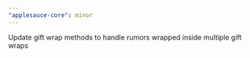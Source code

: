 ```yaml
---
"applesauce-core": minor
---
```


Update gift wrap methods to handle rumors wrapped inside multiple gift wraps
